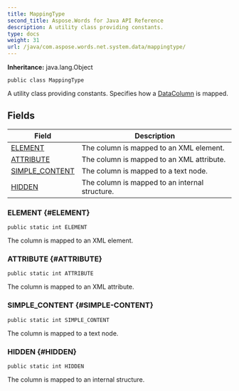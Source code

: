 ```yaml
---
title: MappingType
second_title: Aspose.Words for Java API Reference
description: A utility class providing constants.
type: docs
weight: 31
url: /java/com.aspose.words.net.system.data/mappingtype/
---
```


**Inheritance:**
java.lang.Object
```
public class MappingType
```

A utility class providing constants. Specifies how a [DataColumn](../../com.aspose.words.net.system.data/datacolumn) is mapped.
## Fields

| Field | Description |
| --- | --- |
| [ELEMENT](#ELEMENT) | The column is mapped to an XML element. |
| [ATTRIBUTE](#ATTRIBUTE) | The column is mapped to an XML attribute. |
| [SIMPLE_CONTENT](#SIMPLE-CONTENT) | The column is mapped to a text node. |
| [HIDDEN](#HIDDEN) | The column is mapped to an internal structure. |
### ELEMENT {#ELEMENT}
```
public static int ELEMENT
```


The column is mapped to an XML element.

### ATTRIBUTE {#ATTRIBUTE}
```
public static int ATTRIBUTE
```


The column is mapped to an XML attribute.

### SIMPLE_CONTENT {#SIMPLE-CONTENT}
```
public static int SIMPLE_CONTENT
```


The column is mapped to a text node.

### HIDDEN {#HIDDEN}
```
public static int HIDDEN
```


The column is mapped to an internal structure.

